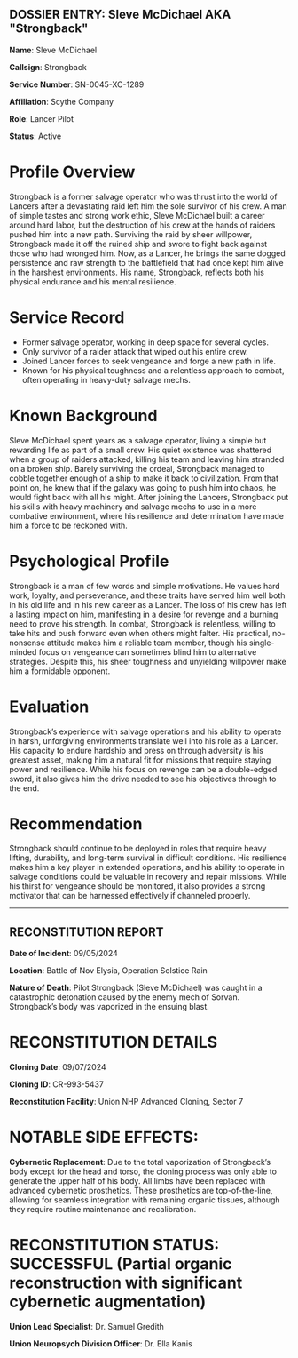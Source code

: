 ## DOSSIER ENTRY: Sleve McDichael AKA "Strongback"

**Name**: Sleve McDichael

**Callsign**: Strongback

**Service Number**: SN-0045-XC-1289

**Affiliation**: Scythe Company

**Role**: Lancer Pilot

**Status**: Active

# Profile Overview
Strongback is a former salvage operator who was thrust into the world of Lancers after a devastating raid left him the sole survivor of his crew. A man of simple tastes and strong work ethic, Sleve McDichael built a career around hard labor, but the destruction of his crew at the hands of raiders pushed him into a new path. Surviving the raid by sheer willpower, Strongback made it off the ruined ship and swore to fight back against those who had wronged him. Now, as a Lancer, he brings the same dogged persistence and raw strength to the battlefield that had once kept him alive in the harshest environments. His name, Strongback, reflects both his physical endurance and his mental resilience.

# Service Record
- Former salvage operator, working in deep space for several cycles.
- Only survivor of a raider attack that wiped out his entire crew.
- Joined Lancer forces to seek vengeance and forge a new path in life.
- Known for his physical toughness and a relentless approach to combat, often operating in heavy-duty salvage mechs.

# Known Background
Sleve McDichael spent years as a salvage operator, living a simple but rewarding life as part of a small crew. His quiet existence was shattered when a group of raiders attacked, killing his team and leaving him stranded on a broken ship. Barely surviving the ordeal, Strongback managed to cobble together enough of a ship to make it back to civilization. From that point on, he knew that if the galaxy was going to push him into chaos, he would fight back with all his might. After joining the Lancers, Strongback put his skills with heavy machinery and salvage mechs to use in a more combative environment, where his resilience and determination have made him a force to be reckoned with.

# Psychological Profile
Strongback is a man of few words and simple motivations. He values hard work, loyalty, and perseverance, and these traits have served him well both in his old life and in his new career as a Lancer. The loss of his crew has left a lasting impact on him, manifesting in a desire for revenge and a burning need to prove his strength. In combat, Strongback is relentless, willing to take hits and push forward even when others might falter. His practical, no-nonsense attitude makes him a reliable team member, though his single-minded focus on vengeance can sometimes blind him to alternative strategies. Despite this, his sheer toughness and unyielding willpower make him a formidable opponent.

# Evaluation
Strongback’s experience with salvage operations and his ability to operate in harsh, unforgiving environments translate well into his role as a Lancer. His capacity to endure hardship and press on through adversity is his greatest asset, making him a natural fit for missions that require staying power and resilience. While his focus on revenge can be a double-edged sword, it also gives him the drive needed to see his objectives through to the end.

# Recommendation
Strongback should continue to be deployed in roles that require heavy lifting, durability, and long-term survival in difficult conditions. His resilience makes him a key player in extended operations, and his ability to operate in salvage conditions could be valuable in recovery and repair missions. While his thirst for vengeance should be monitored, it also provides a strong motivator that can be harnessed effectively if channeled properly.

---

## RECONSTITUTION REPORT

**Date of Incident**: 09/05/2024

**Location**: Battle of Nov Elysia, Operation Solstice Rain

**Nature of Death**: Pilot Strongback (Sleve McDichael) was caught in a catastrophic detonation caused by the enemy mech of Sorvan. Strongback’s body was vaporized in the ensuing blast.

# RECONSTITUTION DETAILS

**Cloning Date**: 09/07/2024

**Cloning ID**: CR-993-5437

**Reconstitution Facility**: Union NHP Advanced Cloning, Sector 7

# NOTABLE SIDE EFFECTS:

**Cybernetic Replacement**: Due to the total vaporization of Strongback’s body except for the head and torso, the cloning process was only able to generate the upper half of his body. All limbs have been replaced with advanced cybernetic prosthetics. These prosthetics are top-of-the-line, allowing for seamless integration with remaining organic tissues, although they require routine maintenance and recalibration.

# RECONSTITUTION STATUS: SUCCESSFUL (Partial organic reconstruction with significant cybernetic augmentation)

**Union Lead Specialist**: Dr. Samuel Gredith

**Union Neuropsych Division Officer**: Dr. Ella Kanis
